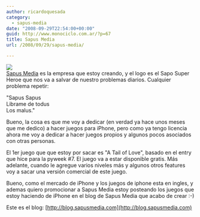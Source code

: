 ```yaml
---
author: ricardoquesada
category:
  - sapus-media
date: "2008-09-29T22:54:00+00:00"
guid: http://www.monociclo.com.ar/?p=67
title: Sapus Media
url: /2008/09/29/sapus-media/

---
```

[![](/wp-content/uploads/2008/09/05fd5-sapus_images_small.png?w=300)](/wp-content/uploads/2008/09/05fd5-sapus_images_small.png)  
[Sapus Media](http://sapusmedia.com/) es la empresa que estoy creando, y el logo es el Sapo Super Heroe que nos va a salvar de nuestro problemas diarios. Cualquier problema repetir:  


"Sapus Sapus  
Librame de todus  
Los malus."  


Bueno, la cosa es que me voy a dedicar (en verdad ya hace unos meses que me dedico) a hacer juegos para iPhone, pero como ya tengo licencia ahora me voy a dedicar a hacer juegos propios y algunos pocos asociados con otras personas.

El 1er juego que que estoy por sacar es "A Tail of Love", basado en el entry que hice para la pyweek #7. El juego va a estar disponible gratis. Más adelante, cuando le agregue varios niveles más y algunos otros features voy a sacar una versión comercial de este juego.

Bueno, como el mercado de iPhone y los juegos de iphone esta en ingles, y ademas quiero promocionar a Sapus Media estoy posteando los juegos que estoy haciendo de iPhone en el blog de Sapus Media que acabo de crear :-)

Este es el blog: [http://blog.sapusmedia.com](http://blog.sapusmedia.com)
